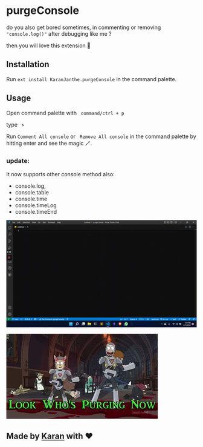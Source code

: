 # purgeConsole

do you also get bored sometimes, in commenting or removing ``` "console.log()"``` after debugging like me ? 

then you will love this extension 💝

## Installation  

Run ```ext install KaranJanthe.purgeConsole```  in the command palette.

## Usage 

Open command palette with ``` command/ctrl + p```

type ``` >``` 

Run ``` Comment All console ``` or ``` Remove All console``` in the command palette by hitting enter and see the magic 🪄.
### update:
It now supports other console method also:
- console.log,
- console.table
- console.time
- console.timeLog
- console.timeEnd


![video](img/demoVideo.gif)

![img](img/look%20who%20is%20purging.png)

## Made by [Karan](https://twitter.com/KaranJanthe) with ❤️

